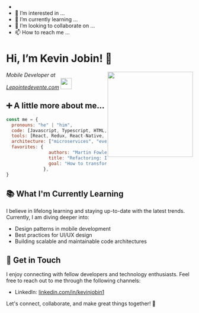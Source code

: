 - 
- 👀 I’m interested in ...
- 🌱 I’m currently learning ...
- 💞️ I’m looking to collaborate on ...
- 📫 How to reach me ...

<!---
kjobin/kjobin is a ✨ special ✨ repository because its `README.md` (this file) appears on your GitHub profile.
You can click the Preview link to take a look at your changes.
--->

# Hi, I’m Kevin Jobin! 👋 
<img align='right' src="https://media.giphy.com/media/2IudUHdI075HL02Pkk/giphy.gif" width="230">
<p>
  <em>Mobile Developer at <a href="https://lepointdevente.com">Lepointedevente.com</a></em>
  <img src="https://media.giphy.com/media/WUlplcMpOCEmTGBtBW/giphy.gif" width="30"> 
</p>

## ➕ A little more about me...

```javascript
const me = {
  pronouns: "he" | "him",
  code: [Javascript, Typescript, HTML, CSS, Go, Python, Java],
  tools: [React, Redux, React-Native, Node, Nest, Storybook, Styled-Components, Jest, Docker],
  architecture: ["microservices", "event-driven", "test driven design"],
  favorites: {
                authors: "Martin Fowler, Kent Beck",
                title: "Refactoring: Improving the Design of Existing Code",
                goal: "How to transform code with safe and rapid process, vital to keeping it cheap and easy to modify for future needs."
              },
}
```

## 📚 What I'm Currently Learning

I believe in lifelong learning and staying up-to-date with the latest trends. Currently, I am diving deeper into:

- Design patterns in mobile development
- Best practices for UI/UX design
- Building scalable and maintainable code architectures

## 💬 Get in Touch

I enjoy connecting with fellow developers and technology enthusiasts. Feel free to reach out to me through the following channels:

- LinkedIn: [linkedin.com/in/kevinjobin1](https://www.linkedin.com/in/kevinjobin1)

Let's connect, collaborate, and make great things together! 🚀

